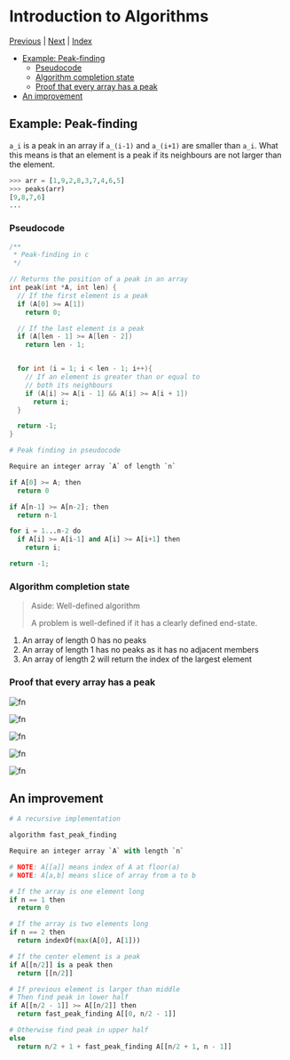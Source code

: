 # Introduction to Algorithms <!-- omit in toc -->

[Previous][prev] | [Next][next] | [Index][index]

[prev]: ./index.md
[next]: ./index.md
[index]: ./index.md

- [Example: Peak-finding](#example-peak-finding)
  - [Pseudocode](#pseudocode)
  - [Algorithm completion state](#algorithm-completion-state)
  - [Proof that every array has a peak](#proof-that-every-array-has-a-peak)
- [An improvement](#an-improvement)

## Example: Peak-finding

`a_i` is a peak in an array if `a_(i-1)` and `a_(i+1)` are smaller than `a_i`. What this means is that an element is a peak if its neighbours are not larger than the element.

```py
>>> arr = [1,9,2,8,3,7,4,6,5]
>>> peaks(arr)
[9,8,7,6]
...
```

### Pseudocode

```c
/**
 * Peak-finding in c
 */

// Returns the position of a peak in an array
int peak(int *A, int len) {
  // If the first element is a peak
  if (A[0] >= A[1])
    return 0;

  // If the last element is a peak
  if (A[len - 1] >= A[len - 2])
    return len - 1;


  for int (i = 1; i < len - 1; i++){
    // If an element is greater than or equal to
    // both its neighbours
    if (A[i] >= A[i - 1] && A[i] >= A[i + 1])
      return i;
  }

  return -1;
}
```

```py
# Peak finding in pseudocode

Require an integer array `A` of length `n`

if A[0] >= A; then
  return 0

if A[n-1] >= A[n-2]; then
  return n-1

for i = 1...n-2 do
  if A[i] >= A[i-1] and A[i] >= A[i+1] then
    return i;

return -1;
```

### Algorithm completion state

> Aside: Well-defined algorithm
>
> A problem is well-defined if it has a clearly defined end-state.

1. An array of length 0 has no peaks
2. An array of length 1 has no peaks as it has no adjacent members
3. An array of length 2 will return the index of the largest element

### Proof that every array has a peak

![fn](<https://latex.codecogs.com/svg.latex?\inline \text{Suppose that \ensuremath{A} is an array of length \ensuremath{n} \ensuremath{{a_0, a_1, a_2, ..., a_{n-1}}}, and has no peaks.}>)

![fn](<https://latex.codecogs.com/svg.latex?\inline \text{Then \ensuremath{a_1\geq a_0} as otherwise \ensuremath{a_1} would be a peak.}>)

![fn](<https://latex.codecogs.com/svg.latex?\inline \text{Then \ensuremath{a_2\geq a_1} as otherwise \ensuremath{a_2} would be a peak.}>)

![fn](<https://latex.codecogs.com/svg.latex?\inline \text{This reasoning cascades for all \ensuremath{i\leq n - 1}, i.e. \ensuremath{a_i \geq a_{i-1}}.}>)

![fn](<https://latex.codecogs.com/svg.latex?\inline \text{However, this implies that \ensuremath{a_{n-1}} is a peak, which is a contradiction.}>)

## An improvement

```py
# A recursive implementation

algorithm fast_peak_finding

Require an integer array `A` with length `n`

# NOTE: A[[a]] means index of A at floor(a)
# NOTE: A[a,b] means slice of array from a to b

# If the array is one element long
if n == 1 then
  return 0

# If the array is two elements long
if n == 2 then
  return indexOf(max(A[0], A[1]))

# If the center element is a peak
if A[[n/2]] is a peak then
  return [[n/2]]

# If previous element is larger than middle
# Then find peak in lower half
if A[[n/2 - 1]] >= A[[n/2]] then
  return fast_peak_finding A[[0, n/2 - 1]]

# Otherwise find peak in upper half
else
  return n/2 + 1 + fast_peak_finding A[[n/2 + 1, n - 1]]
```
